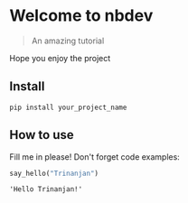
# Welcome to nbdev
> An amazing tutorial


Hope you enjoy the project

## Install

`pip install your_project_name`

## How to use

Fill me in please! Don't forget code examples:

```python
say_hello("Trinanjan")
```




    'Hello Trinanjan!'


